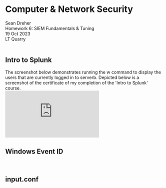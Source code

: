 # **Computer & Network Security**
Sean Dreher  <br />
Homework 6: SIEM Fundamentals & Tuning  <br />
19 Oct 2023  <br />
LT Quarry <br />
<br />
## **Intro to Splunk**
The screenshot below demonstrates running the w command to display the users that are currently logged in to serverb. Depicted below is a screenshot of the certificate of my completion of the 'Intro to Splunk' course. <br />
![6102](https://github.com/seandreher/CNS-Lab/blob/main/Homework6/Certificate.pdf) <br />


## **Windows Event ID**
<br />


## **input.conf**

